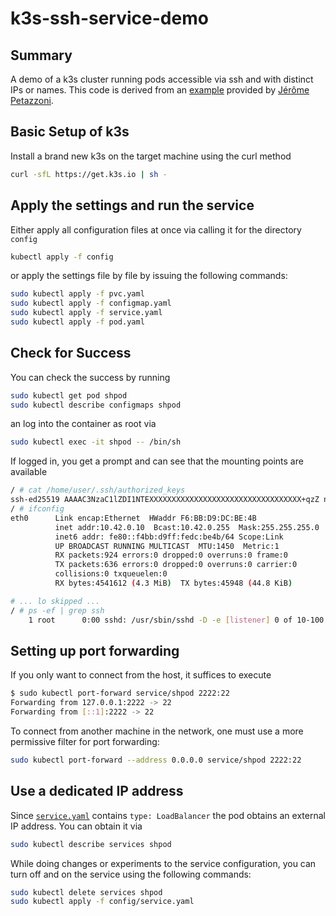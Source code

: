 # k3s-ssh-service-demo

## Summary

A demo of a k3s cluster running pods accessible via ssh and with distinct IPs or names. This code is derived from an [example](https://gist.github.com/jpetazzo/63ad363937ce5b7d48ed4af8e06fe38b) provided by [Jérôme Petazzoni](https://jpetazzo.github.io/). 

## Basic Setup of k3s

Install a brand new k3s on the target machine using the curl method

```bash
curl -sfL https://get.k3s.io | sh - 
```

## Apply the settings and run the service

Either apply all configuration files at once via calling it for the directory `config`

```bash
kubectl apply -f config
```

or apply the settings file by file by issuing the following commands:

```bash
sudo kubectl apply -f pvc.yaml 
sudo kubectl apply -f configmap.yaml 
sudo kubectl apply -f service.yaml 
sudo kubectl apply -f pod.yaml 
```

## Check for Success

You can check the success by running

```bash
sudo kubectl get pod shpod
sudo kubectl describe configmaps shpod
```

an log into the container as root via

```bash
sudo kubectl exec -it shpod -- /bin/sh
```

If logged in, you get a prompt and can see that the mounting points are available

```bash
/ # cat /home/user/.ssh/authorized_keys 
ssh-ed25519 AAAAC3NzaC1lZDI1NTEXXXXXXXXXXXXXXXXXXXXXXXXXXXXXXXXXX+qzZ numer@pc-001
/ # ifconfig
eth0      Link encap:Ethernet  HWaddr F6:BB:D9:DC:BE:4B  
          inet addr:10.42.0.10  Bcast:10.42.0.255  Mask:255.255.255.0
          inet6 addr: fe80::f4bb:d9ff:fedc:be4b/64 Scope:Link
          UP BROADCAST RUNNING MULTICAST  MTU:1450  Metric:1
          RX packets:924 errors:0 dropped:0 overruns:0 frame:0
          TX packets:636 errors:0 dropped:0 overruns:0 carrier:0
          collisions:0 txqueuelen:0 
          RX bytes:4541612 (4.3 MiB)  TX bytes:45948 (44.8 KiB)

# ... lo skipped ...
/ # ps -ef | grep ssh
    1 root      0:00 sshd: /usr/sbin/sshd -D -e [listener] 0 of 10-100 startups
```

## Setting up port forwarding

If you only want to connect from the host, it suffices to execute 

```bash
$ sudo kubectl port-forward service/shpod 2222:22
Forwarding from 127.0.0.1:2222 -> 22
Forwarding from [::1]:2222 -> 22
``` 

To connect from another machine in the network, one must use a more permissive filter for port forwarding:

```bash
sudo kubectl port-forward --address 0.0.0.0 service/shpod 2222:22
```

## Use a dedicated IP address

Since [`service.yaml`](config/service.yaml) contains `type: LoadBalancer` the pod obtains an external IP address. You can obtain it via  

```bash
sudo kubectl describe services shpod
```

While doing changes or experiments to the service configuration, you can turn off and on the service using the following commands:

```bash
sudo kubectl delete services shpod
sudo kubectl apply -f config/service.yaml 
```
